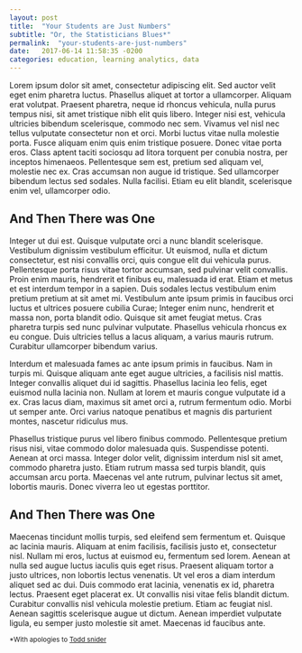 ```yaml
---
layout: post
title:  "Your Students are Just Numbers"
subtitle: "Or, the Statisticians Blues*"
permalink:  "your-students-are-just-numbers"
date:   2017-06-14 11:58:35 -0200
categories: education, learning analytics, data
---
```


Lorem ipsum dolor sit amet, consectetur adipiscing elit. Sed auctor velit eget enim pharetra luctus. Phasellus aliquet at tortor a ullamcorper. Aliquam erat volutpat. Praesent pharetra, neque id rhoncus vehicula, nulla purus tempus nisi, sit amet tristique nibh elit quis libero. Integer nisi est, vehicula ultricies bibendum scelerisque, commodo nec sem. Vivamus vel nisl nec tellus vulputate consectetur non et orci. Morbi luctus vitae nulla molestie porta. Fusce aliquam enim quis enim tristique posuere. Donec vitae porta eros. Class aptent taciti sociosqu ad litora torquent per conubia nostra, per inceptos himenaeos. Pellentesque sem est, pretium sed aliquam vel, molestie nec ex. Cras accumsan non augue id tristique. Sed ullamcorper bibendum lectus sed sodales. Nulla facilisi. Etiam eu elit blandit, scelerisque enim vel, ullamcorper odio.

## And Then There was One

Integer ut dui est. Quisque vulputate orci a nunc blandit scelerisque. Vestibulum dignissim vestibulum efficitur. Ut euismod, nulla et dictum consectetur, est nisi convallis orci, quis congue elit dui vehicula purus. Pellentesque porta risus vitae tortor accumsan, sed pulvinar velit convallis. Proin enim mauris, hendrerit et finibus eu, malesuada id erat. Etiam et metus et est interdum tempor in a sapien. Duis sodales lectus vestibulum enim pretium pretium at sit amet mi. Vestibulum ante ipsum primis in faucibus orci luctus et ultrices posuere cubilia Curae; Integer enim nunc, hendrerit et massa non, porta blandit odio. Quisque sit amet feugiat metus. Cras pharetra turpis sed nunc pulvinar vulputate. Phasellus vehicula rhoncus ex eu congue. Duis ultricies tellus a lacus aliquam, a varius mauris rutrum. Curabitur ullamcorper bibendum varius.

Interdum et malesuada fames ac ante ipsum primis in faucibus. Nam in turpis mi. Quisque aliquam ante eget augue ultricies, a facilisis nisl mattis. Integer convallis aliquet dui id sagittis. Phasellus lacinia leo felis, eget euismod nulla lacinia non. Nullam at lorem et mauris congue vulputate id a ex. Cras lacus diam, maximus sit amet orci a, rutrum fermentum odio. Morbi ut semper ante. Orci varius natoque penatibus et magnis dis parturient montes, nascetur ridiculus mus.

Phasellus tristique purus vel libero finibus commodo. Pellentesque pretium risus nisi, vitae commodo dolor malesuada quis. Suspendisse potenti. Aenean at orci massa. Integer dolor velit, dignissim interdum nisl sit amet, commodo pharetra justo. Etiam rutrum massa sed turpis blandit, quis accumsan arcu porta. Maecenas vel ante rutrum, pulvinar lectus sit amet, lobortis mauris. Donec viverra leo ut egestas porttitor.

## And Then There was One

Maecenas tincidunt mollis turpis, sed eleifend sem fermentum et. Quisque ac lacinia mauris. Aliquam at enim facilisis, facilisis justo et, consectetur nisl. Nullam mi eros, luctus at euismod eu, fermentum sed lorem. Aenean at nulla sed augue luctus iaculis quis eget risus. Praesent aliquam tortor a justo ultrices, non lobortis lectus venenatis. Ut vel eros a diam interdum aliquet sed ac dui. Duis commodo erat lacinia, venenatis ex id, pharetra lectus. Praesent eget placerat ex. Ut convallis nisi vitae felis blandit dictum. Curabitur convallis nisl vehicula molestie pretium. Etiam ac feugiat nisl. Aenean sagittis scelerisque augue ut dictum. Aenean imperdiet vulputate ligula, eu semper justo molestie sit amet. Maecenas id faucibus ante.

<sup>*With apologies to [Todd snider](https://www.youtube.com/watch?v=IUK6zjtUj00)</sup>